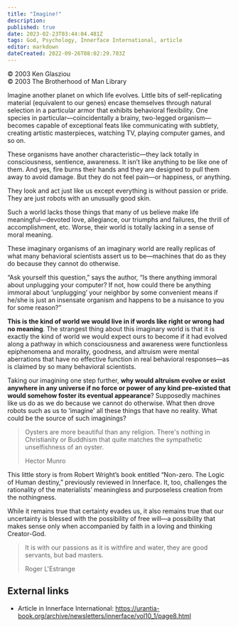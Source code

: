 ```yaml
---
title: "Imagine!"
description: 
published: true
date: 2023-02-23T03:44:04.481Z
tags: God, Psychology, Innerface International, article
editor: markdown
dateCreated: 2022-09-26T08:02:29.703Z
---
```


<p class="v-card v-sheet theme--light grey lighten-3 px-2">© 2003 Ken Glasziou<br>© 2003 The Brotherhood of Man Library</p>

Imagine another planet on which life evolves. Little bits of self-replicating material (equivalent to our genes) encase themselves through natural selection in a particular armor that exhibits behavioral flexibility. One species in particular—coincidentally a brainy, two-legged organism—becomes capable of exceptional feats like communicating with subtlety, creating artistic masterpieces, watching TV, playing computer games, and so on.

These organisms have another characteristic—they lack totally in consciousness, sentience, awareness. It isn’t like anything to be like one of them. And yes, fire burns their hands and they are designed to pull them away to avoid damage. But they do not feel pain—or happiness, or anything.

They look and act just like us except everything is without passion or pride. They are just robots with an unusually good skin.

Such a world lacks those things that many of us believe make life meaningful—devoted love, allegiance, our triumphs and failures, the thrill of accomplishment, etc. Worse, their world is totally lacking in a sense of moral meaning.

These imaginary organisms of an imaginary world are really replicas of what many behavioral scientists assert us to be—machines that do as they do because they cannot do otherwise.

“Ask yourself this question,” says the author, “Is there anything immoral about unplugging your computer? If not, how could there be anything immoral about ‘unplugging’ your neighbor by some convenient means if he/she is just an insensate organism and happens to be a nuisance to you for some reason?”

**This is the kind of world we would live in if words like right or wrong had no meaning**. The strangest thing about this imaginary world is that it is exactly the kind of world we would expect ours to become if it had evolved along a pathway in which consciousness and awareness were functionless epiphenomena and morality, goodness, and altruism were mental aberrations that have no effective function in real behavioral responses—as is claimed by so many behavioral scientists.

Taking our imagining one step further, **why would altruism evolve or exist anywhere in any universe if no force or power of any kind pre-existed that would somehow foster its eventual appearance**? Supposedly machines like us do as we do because we cannot do otherwise. What then drove robots such as us to ‘imagine’ all these things that have no reality. What could be the source of such imaginings?

> Oysters are more beautiful than any religion. There's nothing in Christianity or Buddhism that quite matches the sympathetic unselfishness of an oyster. 
> 
>   Hector Munro

This little story is from Robert Wright’s book entitled “Non-zero. The Logic of Human destiny,” previously reviewed in Innerface. It, too, challenges the rationality of the materialists’ meaningless and purposeless creation from the nothingness.

While it remains true that certainty evades us, it also remains true that our uncertainty is blessed with the possibility of free will—a possibility that makes sense only when accompanied by faith in a loving and thinking Creator-God.

> It is with our passions as it is withfire and water, they are good servants, but bad masters. 
> 
>   Roger L'Estrange

## External links

- Article in Innerface International: https://urantia-book.org/archive/newsletters/innerface/vol10_1/page8.html

